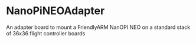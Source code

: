 # NanoPiNEOAdapter
An adapter board to mount a FriendlyARM NanOPI NEO on a standard stack of 36x36 flight controller boards
